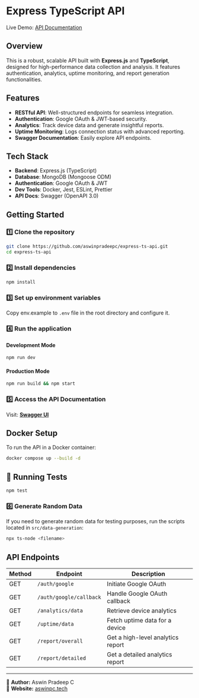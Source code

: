 # Express TypeScript API 

Live Demo: [API Documentation](https://estro.radr.in/api-docs/)  

##  Overview

This is a robust, scalable API built with **Express.js** and **TypeScript**, designed for high-performance data collection and analysis. It features authentication, analytics, uptime monitoring, and report generation functionalities.

##  Features

-  **RESTful API**: Well-structured endpoints for seamless integration.
-  **Authentication**: Google OAuth & JWT-based security.
-  **Analytics**: Track device data and generate insightful reports.
-  **Uptime Monitoring**: Logs connection status with advanced reporting.
-  **Swagger Documentation**: Easily explore API endpoints.

##  Tech Stack

- **Backend**: Express.js (TypeScript)
- **Database**: MongoDB (Mongoose ODM)
- **Authentication**: Google OAuth & JWT
- **Dev Tools**: Docker, Jest, ESLint, Prettier
- **API Docs**: Swagger (OpenAPI 3.0)

##  Getting Started

### 1️⃣ Clone the repository
```bash
git clone https://github.com/aswinpradeepc/express-ts-api.git
cd express-ts-api
```

### 2️⃣ Install dependencies
```bash
npm install
```

### 3️⃣ Set up environment variables  
Copy env.example to `.env` file in the root directory and configure it.

### 4️⃣ Run the application  
#### Development Mode
```bash
npm run dev
```
#### Production Mode
```bash
npm run build && npm start
```

### 5️⃣ Access the API Documentation  
Visit: **[Swagger UI](https://estro.radr.in/api-docs/)**

##  Docker Setup  

To run the API in a Docker container:

```bash
docker compose up --build -d
```

## 🧪 Running Tests
```bash
npm test
```

### 6️⃣ Generate Random Data  
If you need to generate random data for testing purposes, run the scripts located in `src/data-generation`:

```bash
npx ts-node <filename>
```

##  API Endpoints

| Method | Endpoint                | Description                        |
|--------|-------------------------|------------------------------------|
| GET    | `/auth/google`          | Initiate Google OAuth             |
| GET    | `/auth/google/callback` | Handle Google OAuth callback      |
| GET    | `/analytics/data`       | Retrieve device analytics         |
| GET    | `/uptime/data`          | Fetch uptime data for a device    |
| GET    | `/report/overall`       | Get a high-level analytics report |
| GET    | `/report/detailed`      | Get a detailed analytics report   |

---

🔹 **Author:** Aswin Pradeep C  
🔹 **Website:** [aswinpc.tech](https://aswinpc.tech)  
```

